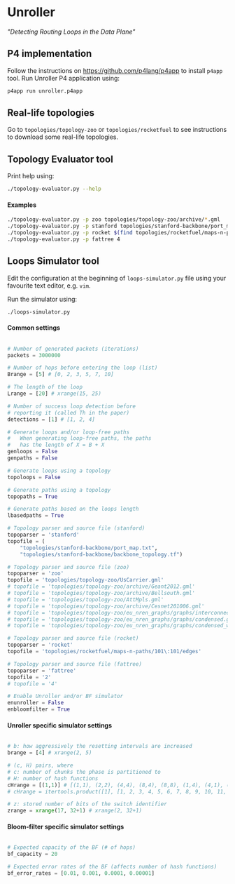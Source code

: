 
# Unroller

*"Detecting Routing Loops in the Data Plane"*

## P4 implementation

Follow the instructions on https://github.com/p4lang/p4app to install `p4app` tool. Run Unroller P4 application using:

```bash
p4app run unroller.p4app
```

## Real-life topologies

Go to `topologies/topology-zoo` or `topologies/rocketfuel` to see instructions to download some real-life topologies.

## Topology Evaluator tool

Print help using:

```bash
./topology-evaluator.py --help
```

#### Examples

```bash
./topology-evaluator.py -p zoo topologies/topology-zoo/archive/*.gml
./topology-evaluator.py -p stanford topologies/stanford-backbone/port_map.txt topologies/stanford-backbone/backbone_topology.tf
./topology-evaluator.py -p rocket $(find topologies/rocketfuel/maps-n-paths/ -type d | cut -d':' -f1 | sort -u | tail -n +2 | sed 's~\(.*\)/\([0-9]*\)~\1/\2:\2/edges~g' | xargs)
./topology-evaluator.py -p fattree 4
```

## Loops Simulator tool

Edit the configuration at the beginning of `loops-simulator.py` file using your favourite text editor, e.g. `vim`.

Run the simulator using:

```bash
./loops-simulator.py
```

#### Common settings

```python

# Number of generated packets (iterations)
packets = 3000000

# Number of hops before entering the loop (list)
Brange = [5] # [0, 2, 3, 5, 7, 10]

# The length of the loop
Lrange = [20] # xrange(15, 25)

# Number of success loop detection before
# reporting it (called Th in the paper)
detections = [1] # [1, 2, 4]

# Generate loops and/or loop-free paths
#   When generating loop-free paths, the paths
#   has the length of X = B + X
genloops = False
genpaths = False

# Generate loops using a topology
topoloops = False

# Generate paths using a topology
topopaths = True

# Generate paths based on the loops length
lbasedpaths = True

# Topology parser and source file (stanford)
topoparser = 'stanford'
topofile = (
	"topologies/stanford-backbone/port_map.txt",
	"topologies/stanford-backbone/backbone_topology.tf")

# Topology parser and source file (zoo)
topoparser = 'zoo'
topofile = 'topologies/topology-zoo/UsCarrier.gml'
# topofile = 'topologies/topology-zoo/archive/Geant2012.gml'
# topofile = 'topologies/topology-zoo/archive/Bellsouth.gml'
# topofile = 'topologies/topology-zoo/AttMpls.gml'
# topofile = 'topologies/topology-zoo/archive/Cesnet201006.gml'
# topofile = 'topologies/topology-zoo/eu_nren_graphs/graphs/interconnect.gml'
# topofile = 'topologies/topology-zoo/eu_nren_graphs/graphs/condensed.gml'
# topofile = 'topologies/topology-zoo/eu_nren_graphs/graphs/condensed_west_europe.gml'

# Topology parser and source file (rocket)
topoparser = 'rocket'
topofile = 'topologies/rocketfuel/maps-n-paths/101\:101/edges'

# Topology parser and source file (fattree)
topoparser = 'fattree'
topofile = '2'
# topofile = '4'

# Enable Unroller and/or BF simulator
enunroller = False
enbloomfilter = True

```

#### Unroller specific simulator settings

```python

# b: how aggressively the resetting intervals are increased
brange = [4] # xrange(2, 5)

# (c, H) pairs, where
# c: number of chunks the phase is partitioned to
# H: number of hash functions
cHrange = [(1,1)] # [(1,1), (2,2), (4,4), (8,4), (8,8), (1,4), (4,1), (4,2), (2,4)]
# cHrange = itertools.product([1], [1, 2, 3, 4, 5, 6, 7, 8, 9, 10, 11, 12, 13, 14, 15, 16, 17, 18, 19, 20])

# z: stored number of bits of the switch identifier
zrange = xrange(17, 32+1) # xrange(2, 32+1)
```

#### Bloom-filter specific simulator settings

```python

# Expected capacity of the BF (# of hops)
bf_capacity = 20

# Expected error rates of the BF (affects number of hash functions)
bf_error_rates = [0.01, 0.001, 0.0001, 0.00001]

```